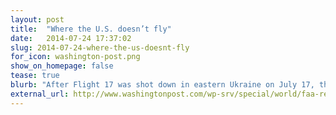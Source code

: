 ```yaml
---
layout: post
title:  "Where the U.S. doesn’t fly"
date:   2014-07-24 17:37:02
slug: 2014-07-24-where-the-us-doesnt-fly
for_icon: washington-post.png
show_on_homepage: false
tease: true
blurb: "After Flight 17 was shot down in eastern Ukraine on July 17, the Federal Aviation Administration expanded an existing regulation that prohibited certain flights from operating in the region."
external_url: http://www.washingtonpost.com/wp-srv/special/world/faa-restricted-airspace/
---
```


